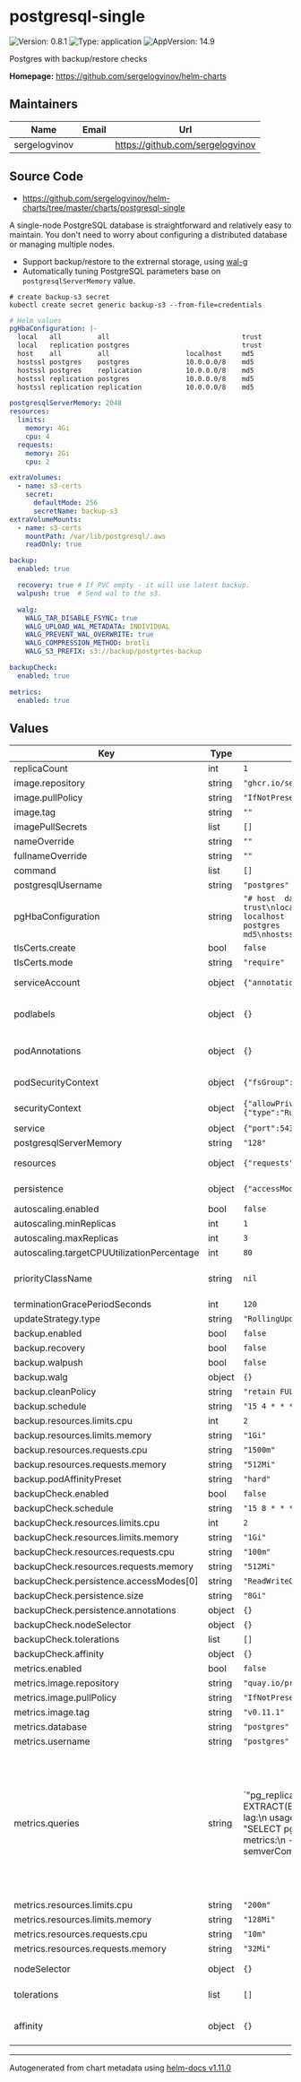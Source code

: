# postgresql-single

![Version: 0.8.1](https://img.shields.io/badge/Version-0.8.1-informational?style=flat-square) ![Type: application](https://img.shields.io/badge/Type-application-informational?style=flat-square) ![AppVersion: 14.9](https://img.shields.io/badge/AppVersion-14.9-informational?style=flat-square)

Postgres with backup/restore checks

**Homepage:** <https://github.com/sergelogvinov/helm-charts>

## Maintainers

| Name | Email | Url |
| ---- | ------ | --- |
| sergelogvinov |  | <https://github.com/sergelogvinov> |

## Source Code

* <https://github.com/sergelogvinov/helm-charts/tree/master/charts/postgresql-single>

A single-node PostgreSQL database is straightforward and relatively easy to maintain. You don't need to worry about configuring a distributed database or managing multiple nodes.

* Support backup/restore to the extrernal storage, using [wal-g](https://github.com/wal-g)
* Automatically tuning PostgreSQL parameters base on `postgresqlServerMemory` value.

```shell
# create backup-s3 secret
kubectl create secret generic backup-s3 --from-file=credentials
```

```yaml
# Helm values
pgHbaConfiguration: |-
  local   all         all                                 trust
  local   replication postgres                            trust
  host    all         all                   localhost     md5
  hostssl postgres    postgres              10.0.0.0/8    md5
  hostssl postgres    replication           10.0.0.0/8    md5
  hostssl replication postgres              10.0.0.0/8    md5
  hostssl replication replication           10.0.0.0/8    md5

postgresqlServerMemory: 2048
resources:
  limits:
    memory: 4Gi
    cpu: 4
  requests:
    memory: 2Gi
    cpu: 2

extraVolumes:
  - name: s3-certs
    secret:
      defaultMode: 256
      secretName: backup-s3
extraVolumeMounts:
  - name: s3-certs
    mountPath: /var/lib/postgresql/.aws
    readOnly: true

backup:
  enabled: true

  recovery: true # If PVC empty - it will use latest backup.
  walpush: true  # Send wal to the s3.

  walg:
    WALG_TAR_DISABLE_FSYNC: true
    WALG_UPLOAD_WAL_METADATA: INDIVIDUAL
    WALG_PREVENT_WAL_OVERWRITE: true
    WALG_COMPRESSION_METHOD: brotli
    WALG_S3_PREFIX: s3://backup/postgrtes-backup

backupCheck:
  enabled: true

metrics:
  enabled: true
```

## Values

| Key | Type | Default | Description |
|-----|------|---------|-------------|
| replicaCount | int | `1` |  |
| image.repository | string | `"ghcr.io/sergelogvinov/postgresql"` |  |
| image.pullPolicy | string | `"IfNotPresent"` |  |
| image.tag | string | `""` |  |
| imagePullSecrets | list | `[]` |  |
| nameOverride | string | `""` |  |
| fullnameOverride | string | `""` |  |
| command | list | `[]` | command Override default container command |
| postgresqlUsername | string | `"postgres"` | PostgreSQL admin user ref: https://hub.docker.com/_/postgres |
| pgHbaConfiguration | string | `"# host  database    user                  address       auth-method\n#\nlocal   all         all                                 trust\nlocal   replication postgres                            trust\nhost    all         all                   localhost     trust\nhost    postgres    postgres              10.0.0.0/8    md5\nhostssl postgres    postgres              10.0.0.0/8    md5\nhost    replication postgres              10.0.0.0/8    md5\nhostssl replication postgres              10.0.0.0/8    md5"` | Postgres auth ref: https://www.postgresql.org/docs/current/auth-pg-hba-conf.html |
| tlsCerts.create | bool | `false` |  |
| tlsCerts.mode | string | `"require"` |  |
| serviceAccount | object | `{"annotations":{},"create":true,"name":""}` | Pods Service Account. ref: https://kubernetes.io/docs/tasks/configure-pod-container/configure-service-account/ |
| podlabels | object | `{}` | Extra labels for pod. ref: https://kubernetes.io/docs/concepts/overview/working-with-objects/labels/ |
| podAnnotations | object | `{}` | Annotations for pod. ref: https://kubernetes.io/docs/concepts/overview/working-with-objects/annotations/ |
| podSecurityContext | object | `{"fsGroup":999,"fsGroupChangePolicy":"OnRootMismatch","runAsGroup":999,"runAsNonRoot":true,"runAsUser":999}` | Pod Security Context. ref: https://kubernetes.io/docs/tasks/configure-pod-container/security-context/#set-the-security-context-for-a-pod |
| securityContext | object | `{"allowPrivilegeEscalation":false,"capabilities":{"drop":["ALL"]},"seccompProfile":{"type":"RuntimeDefault"}}` | Container Security Context. ref: https://kubernetes.io/docs/tasks/configure-pod-container/security-context/#set-the-security-context-for-a-pod |
| service | object | `{"port":5432,"type":"ClusterIP"}` | Service parameters ref: https://kubernetes.io/docs/user-guide/services/ |
| postgresqlServerMemory | string | `"128"` |  |
| resources | object | `{"requests":{"cpu":"100m","memory":"128Mi"}}` | Resource requests and limits. ref: https://kubernetes.io/docs/user-guide/compute-resources/ |
| persistence | object | `{"accessModes":["ReadWriteOnce"],"annotations":{},"enabled":false,"mountPath":"/database","size":"8Gi"}` | Persistence parameters ref: https://kubernetes.io/docs/user-guide/persistent-volumes/ |
| autoscaling.enabled | bool | `false` |  |
| autoscaling.minReplicas | int | `1` |  |
| autoscaling.maxReplicas | int | `3` |  |
| autoscaling.targetCPUUtilizationPercentage | int | `80` |  |
| priorityClassName | string | `nil` | Priority Class Name ref: https://kubernetes.io/docs/concepts/configuration/pod-priority-preemption/#priorityclass |
| terminationGracePeriodSeconds | int | `120` |  |
| updateStrategy.type | string | `"RollingUpdate"` |  |
| backup.enabled | bool | `false` |  |
| backup.recovery | bool | `false` |  |
| backup.walpush | bool | `false` |  |
| backup.walg | object | `{}` |  |
| backup.cleanPolicy | string | `"retain FULL 3"` |  |
| backup.schedule | string | `"15 4 * * *"` |  |
| backup.resources.limits.cpu | int | `2` |  |
| backup.resources.limits.memory | string | `"1Gi"` |  |
| backup.resources.requests.cpu | string | `"1500m"` |  |
| backup.resources.requests.memory | string | `"512Mi"` |  |
| backup.podAffinityPreset | string | `"hard"` |  |
| backupCheck.enabled | bool | `false` |  |
| backupCheck.schedule | string | `"15 8 * * *"` |  |
| backupCheck.resources.limits.cpu | int | `2` |  |
| backupCheck.resources.limits.memory | string | `"1Gi"` |  |
| backupCheck.resources.requests.cpu | string | `"100m"` |  |
| backupCheck.resources.requests.memory | string | `"512Mi"` |  |
| backupCheck.persistence.accessModes[0] | string | `"ReadWriteOnce"` |  |
| backupCheck.persistence.size | string | `"8Gi"` |  |
| backupCheck.persistence.annotations | object | `{}` |  |
| backupCheck.nodeSelector | object | `{}` |  |
| backupCheck.tolerations | list | `[]` |  |
| backupCheck.affinity | object | `{}` |  |
| metrics.enabled | bool | `false` |  |
| metrics.image.repository | string | `"quay.io/prometheuscommunity/postgres-exporter"` |  |
| metrics.image.pullPolicy | string | `"IfNotPresent"` |  |
| metrics.image.tag | string | `"v0.11.1"` |  |
| metrics.database | string | `"postgres"` |  |
| metrics.username | string | `"postgres"` |  |
| metrics.queries | string | `"pg_replication:\n  query: \"SELECT CASE WHEN NOT pg_is_in_recovery() THEN 0 ELSE GREATEST (0, EXTRACT(EPOCH FROM (now() - pg_last_xact_replay_timestamp()))) END AS lag\"\n  master: true\n  metrics:\n    - lag:\n        usage: \"GAUGE\"\n        description: \"Replication lag behind master in seconds\"\npg_postmaster:\n  query: \"SELECT pg_postmaster_start_time as start_time_seconds from pg_postmaster_start_time()\"\n  master: true\n  metrics:\n    - start_time_seconds:\n        usage: \"GAUGE\"\n        description: \"Time at which postmaster started\"\n{{- if semverCompare \">=14.0\" (.Values.image.tag | default .Chart.AppVersion) }}\npg_stat_slow_queries:\n  query: SELECT pg_get_userbyid(userid) as rolname,t3.datname,queryid,calls,max_exec_time / 1000 as max_time_seconds,REGEXP_REPLACE(substring(query,1,100),'[\"\\n\\s]','','g') as sql FROM pg_stat_statements t1 JOIN pg_database t3 ON (t1.dbid=t3.oid) WHERE rows != 0 AND max_exec_time > 1000 ORDER BY max_exec_time DESC LIMIT 10\n  metrics:\n    - rolname:\n        usage: \"LABEL\"\n        description: \"Name of user\"\n    - datname:\n        usage: \"LABEL\"\n        description: \"Name of database\"\n    - queryid:\n        usage: \"LABEL\"\n        description: \"Query ID\"\n    - sql:\n        usage: \"LABEL\"\n        description: \"SQL\"\n    - calls:\n        usage: \"COUNTER\"\n        description: \"Number of times executed\"\n    - max_time_seconds:\n        usage: \"GAUGE\"\n        description: \"Maximum time spent in the statement, in milliseconds\"\n{{- end }}\npg_stat_activity_idle:\n  query: |\n    WITH\n      metrics AS (\n        SELECT\n          application_name,\n          SUM(EXTRACT(EPOCH FROM (CURRENT_TIMESTAMP - state_change))::bigint)::float AS process_seconds_sum,\n          COUNT(*) AS process_seconds_count\n        FROM pg_stat_activity\n        WHERE state = 'idle'\n        GROUP BY application_name\n      ),\n      buckets AS (\n        SELECT\n          application_name,\n          le,\n          SUM(\n            CASE WHEN EXTRACT(EPOCH FROM (CURRENT_TIMESTAMP - state_change)) <= le\n              THEN 1\n              ELSE 0\n            END\n          )::bigint AS bucket\n        FROM\n          pg_stat_activity,\n          UNNEST(ARRAY[1, 2, 5, 15, 30, 60, 90, 120, 300]) AS le\n        GROUP BY application_name, le\n        ORDER BY application_name, le\n      )\n    SELECT\n      application_name,\n      process_seconds_sum,\n      process_seconds_count,\n      ARRAY_AGG(le) AS process_seconds,\n      ARRAY_AGG(bucket) AS process_seconds_bucket\n    FROM metrics JOIN buckets USING (application_name)\n    GROUP BY 1, 2, 3\n  metrics:\n    - application_name:\n        usage: \"LABEL\"\n        description: \"Application Name\"\n    - process_seconds:\n        usage: \"HISTOGRAM\"\n        description: \"Idle time of server processes\""` |  |
| metrics.resources.limits.cpu | string | `"200m"` |  |
| metrics.resources.limits.memory | string | `"128Mi"` |  |
| metrics.resources.requests.cpu | string | `"10m"` |  |
| metrics.resources.requests.memory | string | `"32Mi"` |  |
| nodeSelector | object | `{}` | Node labels for pod assignment. ref: https://kubernetes.io/docs/user-guide/node-selection/ |
| tolerations | list | `[]` | Tolerations for pod assignment. ref: https://kubernetes.io/docs/concepts/configuration/taint-and-toleration/ |
| affinity | object | `{}` | Affinity for pod assignment. ref: https://kubernetes.io/docs/concepts/configuration/assign-pod-node/#affinity-and-anti-affinity |

----------------------------------------------
Autogenerated from chart metadata using [helm-docs v1.11.0](https://github.com/norwoodj/helm-docs/releases/v1.11.0)
